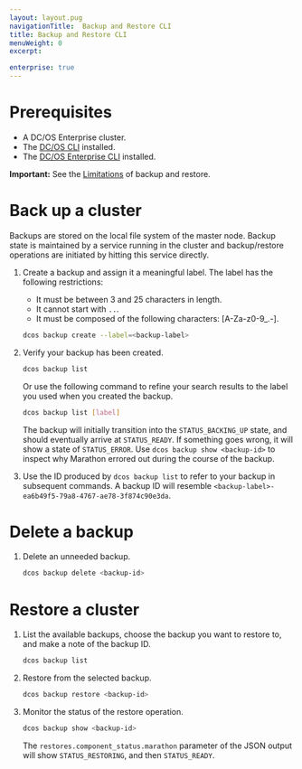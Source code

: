 ```yaml
---
layout: layout.pug
navigationTitle:  Backup and Restore CLI
title: Backup and Restore CLI
menuWeight: 0
excerpt:

enterprise: true
---
```


# Prerequisites
- A DC/OS Enterprise cluster.
- The [DC/OS CLI](/mesosphere/dcos/1.10/cli/install/) installed.
- The [DC/OS Enterprise CLI](/mesosphere/dcos/1.10/cli/enterprise-cli/) installed.

**Important:** See the [Limitations](/mesosphere/dcos/1.10/administering-clusters/backup-and-restore/#limitations) of backup and restore.


# Back up a cluster

Backups are stored on the local file system of the master node. Backup state is maintained by a service running in the cluster and backup/restore operations are initiated by hitting this service directly.

1. Create a backup and assign it a meaningful label.
   The label has the following restrictions:
   - It must be between 3 and 25 characters in length.
   - It cannot start with `..`.
   - It must be composed of the following characters: [A-Za-z0-9_.-].

   ```bash
   dcos backup create --label=<backup-label>
   ```

1. Verify your backup has been created.

   ```bash
   dcos backup list
   ```

   Or use the following command to refine your search results to the label you used when you created the backup.

   ```bash
   dcos backup list [label]
   ```

   The backup will initially transition into the `STATUS_BACKING_UP` state, and should eventually arrive at `STATUS_READY`. If something goes wrong, it will show a state of `STATUS_ERROR`. Use `dcos backup show <backup-id>` to inspect why Marathon errored out during the course of the backup.

1. Use the ID produced by `dcos backup list` to refer to your backup in subsequent commands. A backup ID will resemble `<backup-label>-ea6b49f5-79a8-4767-ae78-3f874c90e3da`.

# Delete a backup

1. Delete an unneeded backup.

   ```bash
   dcos backup delete <backup-id>
   ```

# Restore a cluster

1. List the available backups, choose the backup you want to restore to, and make a note of the backup ID.

   ```bash
   dcos backup list
   ```

1. Restore from the selected backup.

   ```bash
   dcos backup restore <backup-id>
   ```

1. Monitor the status of the restore operation.

   ```bash
   dcos backup show <backup-id>
   ```

   The `restores.component_status.marathon` parameter of the JSON output will show `STATUS_RESTORING`, and then `STATUS_READY`.
